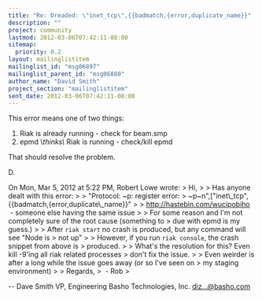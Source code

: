 ```yaml
---
title: "Re: Dreaded: \"inet_tcp\",{{badmatch,{error,duplicate_name}}"
description: ""
project: community
lastmod: 2012-03-06T07:42:11-08:00
sitemap:
  priority: 0.2
layout: mailinglistitem
mailinglist_id: "msg06897"
mailinglist_parent_id: "msg06880"
author_name: "David Smith"
project_section: "mailinglistitem"
sent_date: 2012-03-06T07:42:11-08:00
---
```



This error means one of two things:

1. Riak is already running - check for beam.smp
2. epmd \\_thinks\\_ Riak is running - check/kill epmd

That should resolve the problem.

D.

On Mon, Mar 5, 2012 at 5:22 PM, Robert Lowe  wrote:
&gt; Hi,
&gt;
&gt; Has anyone dealt with this error:
&gt;
&gt; "Protocol: ~p: register error:
&gt; ~p~n",["inet\\_tcp",{{badmatch,{error,duplicate\\_name}}"
&gt;
&gt; http://hastebin.com/wucipobiho  - someone else having the same issue
&gt;
&gt; For some reason and I'm not completely sure of the root cause (something to
&gt; due with epmd is my guess.)
&gt;
&gt; After `riak start` no crash is produced, but any command will see "Node is
&gt; not up"
&gt;
&gt; However, if you run `riak console`, the crash snippet from above is
&gt; produced.
&gt;
&gt; What's the resolution for this? Even kill -9'ing all riak related processes
&gt; don't fix the issue.
&gt;
&gt; Even weirder is after a long while the issue goes away (or so I've seen on
&gt; my staging environment)
&gt;
&gt; Regards,
&gt;  - Rob
&gt;


-- 
Dave Smith
VP, Engineering
Basho Technologies, Inc.
diz...@basho.com

